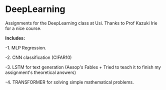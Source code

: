 # DeepLearning

Assignments for the DeepLearning class at Usi. Thanks to Prof Kazuki Irie for a nice course.

**Includes:**

-1. MLP Regression.

-2. CNN classification (CIFAR10)

-3. LSTM for text generation (Aesop's Fables + Tried to teach it to finish my assignment's theoretical answers)

-4. TRANSFORMER for solving simple mathematical problems.

